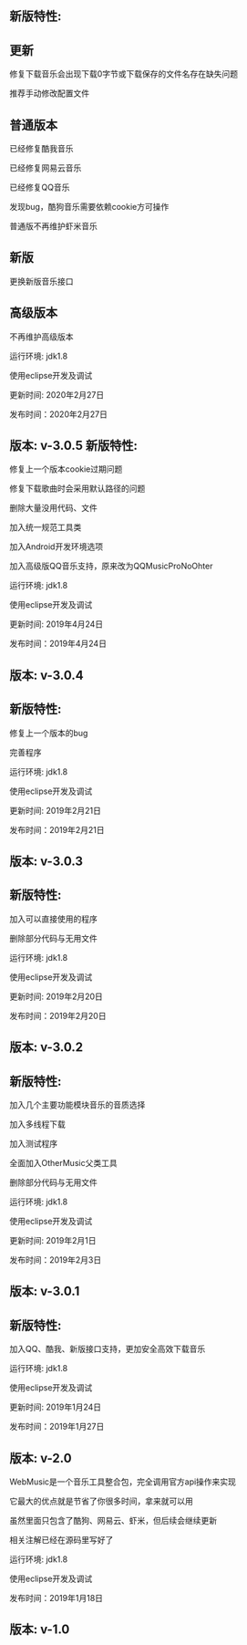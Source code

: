 新版特性:
-

更新
-
修复下载音乐会出现下载0字节或下载保存的文件名存在缺失问题

推荐手动修改配置文件

普通版本
-
已经修复酷我音乐

已经修复网易云音乐

已经修复QQ音乐

发现bug，酷狗音乐需要依赖cookie方可操作

普通版不再维护虾米音乐

新版
-
更换新版音乐接口

高级版本
-
不再维护高级版本

运行环境:	jdk1.8

使用eclipse开发及调试

更新时间: 2020年2月27日

发布时间：2020年2月27日

版本: v-3.0.5
新版特性:
-
修复上一个版本cookie过期问题

修复下载歌曲时会采用默认路径的问题

删除大量没用代码、文件

加入统一规范工具类

加入Android开发环境选项

加入高级版QQ音乐支持，原来改为QQMusicProNoOhter

运行环境:	jdk1.8

使用eclipse开发及调试

更新时间: 2019年4月24日

发布时间：2019年4月24日

版本: v-3.0.4
-

新版特性:
-

修复上一个版本的bug

完善程序

运行环境:	jdk1.8

使用eclipse开发及调试

更新时间: 2019年2月21日

发布时间：2019年2月21日

版本: v-3.0.3
-
新版特性:
-
加入可以直接使用的程序

删除部分代码与无用文件

运行环境:	jdk1.8

使用eclipse开发及调试

更新时间: 2019年2月20日

发布时间：2019年2月20日

版本: v-3.0.2
-
新版特性:
-
加入几个主要功能模块音乐的音质选择

加入多线程下载

加入测试程序

全面加入OtherMusic父类工具

删除部分代码与无用文件

运行环境:	jdk1.8

使用eclipse开发及调试

更新时间: 2019年2月1日

发布时间：2019年2月3日

版本: v-3.0.1
-
新版特性:
-

加入QQ、酷我、新版接口支持，更加安全高效下载音乐

运行环境:	jdk1.8

使用eclipse开发及调试

更新时间: 2019年1月24日

发布时间：2019年1月27日

版本: v-2.0
-
WebMusic是一个音乐工具整合包，完全调用官方api操作来实现

它最大的优点就是节省了你很多时间，拿来就可以用

虽然里面只包含了酷狗、网易云、虾米，但后续会继续更新

相关注解已经在源码里写好了

运行环境:	jdk1.8

使用eclipse开发及调试

发布时间：2019年1月18日

版本: v-1.0
-
